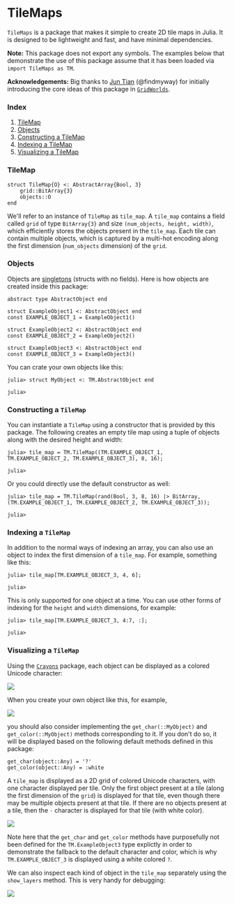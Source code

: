 # TileMaps

`TileMaps` is a package that makes it simple to create 2D tile maps in Julia. It is designed to be lightweight and fast, and have minimal dependencies.

**Note:** This package does not export any symbols. The examples below that demonstrate the use of this package assume that it has been loaded via `import TileMaps as TM`.

**Acknowledgements:** Big thanks to [Jun Tian](https://github.com/findmyway) (@findmyway) for initially introducing the core ideas of this package in [`GridWorlds`](https://github.com/JuliaReinforcementLearning/GridWorlds.jl).

### Index

1. [TileMap](#tilemap)
1. [Objects](#objects)
1. [Constructing a TileMap](#constructing-a-tilemap)
1. [Indexing a TileMap](#indexing-a-tilemap)
1. [Visualizing a TileMap](#visualizing-a-tilemap)

### TileMap

```
struct TileMap{O} <: AbstractArray{Bool, 3}
    grid::BitArray{3}
    objects::O
end
```

We'll refer to an instance of `TileMap` as `tile_map`. A `tile_map` contains a field called `grid` of type `BitArray{3}` and size `(num_objects, height, width)`, which efficiently stores the objects present in the `tile_map`. Each tile can contain multiple objects, which is captured by a multi-hot encoding along the first dimension (`num_objects` dimension) of the `grid`.

### Objects

Objects are [singletons](https://docs.julialang.org/en/v1/manual/types/#man-singleton-types) (structs with no fields). Here is how objects are created inside this package:

```
abstract type AbstractObject end

struct ExampleObject1 <: AbstractObject end
const EXAMPLE_OBJECT_1 = ExampleObject1()

struct ExampleObject2 <: AbstractObject end
const EXAMPLE_OBJECT_2 = ExampleObject2()

struct ExampleObject3 <: AbstractObject end
const EXAMPLE_OBJECT_3 = ExampleObject3()
```

You can crate your own objects like this:

```
julia> struct MyObject <: TM.AbstractObject end

julia>
```

### Constructing a `TileMap`

You can instantiate a `TileMap` using a constructor that is provided by this package. The following creates an empty tile map using a tuple of objects along with the desired height and width:

```
julia> tile_map = TM.TileMap((TM.EXAMPLE_OBJECT_1, TM.EXAMPLE_OBJECT_2, TM.EXAMPLE_OBJECT_3), 8, 16);

julia>
```

Or you could directly use the default constructor as well:

```
julia> tile_map = TM.TileMap(rand(Bool, 3, 8, 16) |> BitArray, (TM.EXAMPLE_OBJECT_1, TM.EXAMPLE_OBJECT_2, TM.EXAMPLE_OBJECT_3));

julia>
```

### Indexing a `TileMap`

In addition to the normal ways of indexing an array, you can also use an object to index the first dimension of a `tile_map`. For example, something like this:

```
julia> tile_map[TM.EXAMPLE_OBJECT_3, 4, 6];

julia>
```

This is only supported for one object at a time. You can use other forms of indexing for the `height` and `width` dimensions, for example:

```
julia> tile_map[TM.EXAMPLE_OBJECT_3, 4:7, :];

julia>
```

### Visualizing a `TileMap`

Using the [`Crayons`](https://github.com/KristofferC/Crayons.jl) package, each object can be displayed as a colored Unicode character:

<img src="https://github.com/Sid-Bhatia-0/TileMaps.jl/blob/master/assets/example_object_1.png">

When you create your own object like this, for example,

<img src="https://github.com/Sid-Bhatia-0/TileMaps.jl/blob/master/assets/my_object.png">

you should also consider implementing the `get_char(::MyObject)` and `get_color(::MyObject)` methods corresponding to it. If you don't do so, it will be displayed based on the following default methods defined in this package:

```
get_char(object::Any) = '?'
get_color(object::Any) = :white
```

A `tile_map` is displayed as a 2D grid of colored Unicode characters, with one character displayed per tile. Only the first object present at a tile (along the first dimension of the `grid`) is displayed for that tile, even though there may be multiple objects present at that tile. If there are no objects present at a tile, then the `⋅` character is displayed for that tile (with white color).

<img src="https://github.com/Sid-Bhatia-0/TileMaps.jl/blob/master/assets/tile_map.png">

Note here that the `get_char` and `get_color` methods have purposefully not been defined for the `TM.ExampleObject3` type explictly in order to demonstrate the fallback to the default character and color, which is why `TM.EXAMPLE_OBJECT_3` is displayed using a white colored `?`.

We can also inspect each kind of object in the `tile_map` separately using the `show_layers` method. This is very handy for debugging:

<img src="https://github.com/Sid-Bhatia-0/TileMaps.jl/blob/master/assets/show_layers.png">
